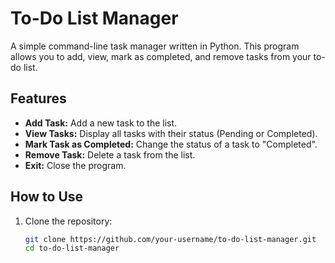 # To-Do List Manager

A simple command-line task manager written in Python. This program allows you to add, view, mark as completed, and remove tasks from your to-do list.

## Features

- **Add Task:** Add a new task to the list.
- **View Tasks:** Display all tasks with their status (Pending or Completed).
- **Mark Task as Completed:** Change the status of a task to "Completed".
- **Remove Task:** Delete a task from the list.
- **Exit:** Close the program.

## How to Use

1. Clone the repository:
   ```bash
   git clone https://github.com/your-username/to-do-list-manager.git
   cd to-do-list-manager
